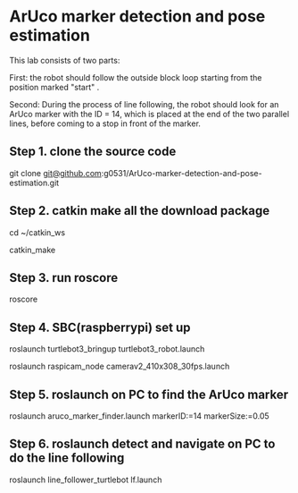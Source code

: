 # ArUco marker detection and pose estimation
This lab consists of two parts:

First: the robot should follow the outside block loop starting from the position marked "start" .

Second: During the process of line following, the robot should look for an ArUco marker with the ID = 14, which is placed at the end of the two parallel lines, before coming to a stop in front of the marker.

## Step 1. clone the source code
git clone git@github.com:g0531/ArUco-marker-detection-and-pose-estimation.git
## Step 2. catkin make all the download package
cd ~/catkin_ws

catkin_make
## Step 3. run roscore
roscore
## Step 4. SBC(raspberrypi) set up
roslaunch turtlebot3_bringup turtlebot3_robot.launch

roslaunch raspicam_node camerav2_410x308_30fps.launch

## Step 5. roslaunch on PC to find the ArUco marker
roslaunch aruco_marker_finder.launch markerID:=14 markerSize:=0.05
## Step 6. roslaunch detect and navigate on PC to do the line following
roslaunch line_follower_turtlebot lf.launch

